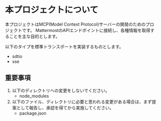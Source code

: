 # 本プロジェクトについて

本プロジェクトはMCP(Model Context Protocol)サーバーの開発のためのプロジェクトです。
MattermostのAPIエンドポイントに接続し、各種情報を取得することを主な目的とします。

以下のタイプを標準トランスポートを実装するものとします。

- sdtio
- sse

## 重要事項

1. 以下のディレクトリへの変更をしないでください。
   - node_modules
2. 以下のファイル、ディレクトリに必要と思われる変更がある場合は、まず提案として報告し、承認を得てから実施してください。
   - package.json
